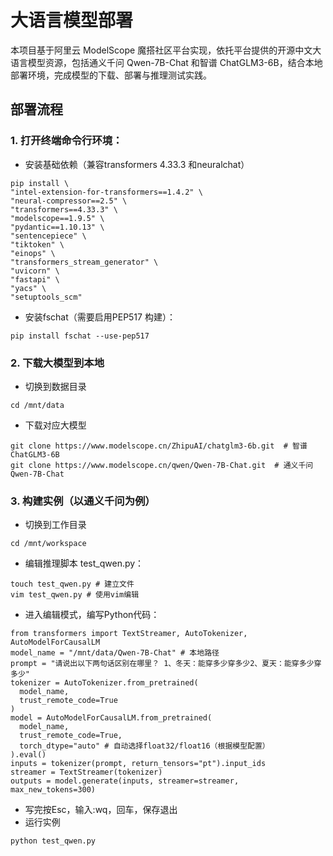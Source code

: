 # 大语言模型部署
本项目基于阿里云 ModelScope 魔搭社区平台实现，依托平台提供的开源中文大语言模型资源，包括通义千问 Qwen-7B-Chat 和智谱 ChatGLM3-6B，结合本地部署环境，完成模型的下载、部署与推理测试实践。

## 部署流程
### 1. 打开终端命令行环境：
* 安装基础依赖（兼容transformers 4.33.3 和neuralchat）
```
pip install \
"intel-extension-for-transformers==1.4.2" \
"neural-compressor==2.5" \
"transformers==4.33.3" \
"modelscope==1.9.5" \
"pydantic==1.10.13" \
"sentencepiece" \
"tiktoken" \
"einops" \
"transformers_stream_generator" \
"uvicorn" \
"fastapi" \
"yacs" \
"setuptools_scm"
```
* 安装fschat（需要启用PEP517 构建）：
```
pip install fschat --use-pep517
```
### 2. 下载大模型到本地
* 切换到数据目录
```
cd /mnt/data
```
* 下载对应大模型
```
git clone https://www.modelscope.cn/ZhipuAI/chatglm3-6b.git  # 智谱ChatGLM3-6B 
git clone https://www.modelscope.cn/qwen/Qwen-7B-Chat.git  # 通义千问Qwen-7B-Chat
```
### 3. 构建实例（以通义千问为例）
* 切换到工作目录
```
cd /mnt/workspace
```
* 编辑推理脚本 test_qwen.py：
```
touch test_qwen.py # 建立文件
vim test_qwen.py # 使用vim编辑
```
* 进入编辑模式，编写Python代码：
```
from transformers import TextStreamer, AutoTokenizer, AutoModelForCausalLM
model_name = "/mnt/data/Qwen-7B-Chat" # 本地路径
prompt = "请说出以下两句话区别在哪里？ 1、冬天：能穿多少穿多少2、夏天：能穿多少穿多少"
tokenizer = AutoTokenizer.from_pretrained(
  model_name,
  trust_remote_code=True
)
model = AutoModelForCausalLM.from_pretrained(
  model_name,
  trust_remote_code=True,
  torch_dtype="auto" # 自动选择float32/float16（根据模型配置）
).eval()
inputs = tokenizer(prompt, return_tensors="pt").input_ids
streamer = TextStreamer(tokenizer)
outputs = model.generate(inputs, streamer=streamer, max_new_tokens=300)
```
* 写完按Esc，输入:wq，回车，保存退出
* 运行实例
```
python test_qwen.py
```
